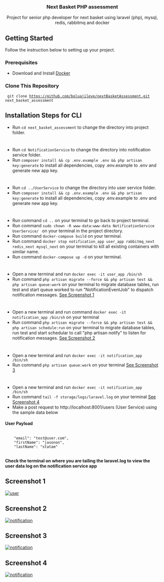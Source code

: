 <div align="left">
  <h3 align="center">Next Basket PHP assessment</h3>

  <p align="center">
    Project for senior php developer for next basket using laravel (php), mysql, redis, rabbitmq and docker
    <br />
  </p>

## Getting Started

Follow the instruction below to setting up your project.

### Prerequisites

- Download and Install [Docker](https://docs.docker.com/engine/install/)

### Clone This Repository
<code> git clone https://github.com/boluajileye/nextBasketAssessment.git next_basket_assessment </code>

## Installation Steps for CLI

- Run `cd next_basket_assessment` to change the directory into project folder.

#

- Run `cd NotificationService` to change the directory into notification service folder.
- Run `composer install && cp .env.example .env && php artisan key:generate` to install all dependencies, copy .env.example to .env and generate new app key.

#

- Run `cd ../UserService` to change the directory into user service folder.
- Run `composer install && cp .env.example .env && php artisan key:generate` to install all dependencies, copy .env.example to .env and generate new app key.
#

- Run command `cd ..` on your terminal to go back to project terminal.
- Run command `sudo chown -R www-data:www-data NotificationService UserService/ ` on your terminal in the project directory.
- Run command `docker-compose build` on your terminal.
- Run command `docker stop notification_app user_app rabbitmq_next redis_next mysql_next` on your terminal to kill all existing containers with similar name.
- Run command `docker-compose up -d` on your terminal.

#

- Open a new terminal and run `docker exec -it user_app /bin/sh`
- Run command `php artisan migrate --force && php artisan test && php artisan queue:work` on your terminal to migrate database tables, run test and start queue worked to run "NotificationEventJob" to dispatch notification messages.
[See Screenshot 1](https://github.com/boluajileye/nextBasketAssessment/blob/main/README.md#screenshot-1)
#

- Open a new terminal and run command `docker exec -it notification_app /bin/sh` on your terminal
- Run command `php artisan migrate --force && php artisan test && php artisan schedule:run` on your terminal to migrate database tables, run test and start schedular to call "php artisan notify" to listen for notification messages.
[See Screenshot 2](https://github.com/boluajileye/nextBasketAssessment/blob/main/README.md#screenshot-2)
#

- Open a new terminal and run `docker exec -it notification_app /bin/sh`
- Run command `php artisan queue:work` on your terminal
[See Screenshot 3](https://github.com/boluajileye/nextBasketAssessment/blob/main/README.md#screenshot-3)
#

- Open a new terminal and run `docker exec -it notification_app /bin/sh`
- Run command `tail -f storage/logs/laravel.log` on your terminal
[See Screenshot 4](https://github.com/boluajileye/nextBasketAssessment/blob/main/README.md#screenshot-4)
- Make a post request to http://localhost:8001/users (User Service) using the sample data below

#### User Payload

<pre>
<code>
    "email": "test@user.com",
    "firstName": "jasonon",
    "lastName": "statam"
</code>
</pre>

**Check the terminal on where you are tailing the laravel.log to view the user data log on the notification service app**

## Screenshot 1
<a name="screenshot-section-user"></a>
[![user](https://drive.google.com/uc?export=view&id=1WpJ7zWqiBK6RgXvMb6M6rkxTCEs0cCDL)](https://drive.google.com/uc?export=view&id=1WpJ7zWqiBK6RgXvMb6M6rkxTCEs0cCDL)

## Screenshot 2
<a name="screenshot-section-notification-1"></a>
[![notification](https://drive.google.com/uc?export=view&id=1Wq4TVY97OorLkzOilZzDIWCI3oGCs1el)](https://drive.google.com/uc?export=view&id=1Wq4TVY97OorLkzOilZzDIWCI3oGCs1el)

## Screenshot 3
<a name="screenshot-section-notification-2"></a>
[![notification](https://drive.google.com/uc?export=view&id=1Whz8RhSe8C5CiQKX2C1CjPPfhgL6TTxS)](https://drive.google.com/uc?export=view&id=1Whz8RhSe8C5CiQKX2C1CjPPfhgL6TTxS)

## Screenshot 4
<a name="screenshot-section-notification-3"></a>
[![notification](https://drive.usercontent.google.com/download?id=1WvhnbW-k4OU8tR4RtVWLKCPcDjPFfxdO&export=view)](https://drive.usercontent.google.com/download?id=1WvhnbW-k4OU8tR4RtVWLKCPcDjPFfxdO&export=view)

